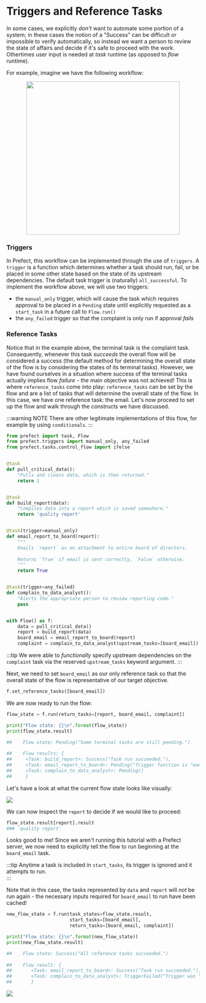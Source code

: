 
# Triggers and Reference Tasks

In some cases, we explicitly _don't_ want to automate some portion of a system; in these cases the notion of a "Success" can be difficult or impossible to verify automatically, so instead we want a person to review the state of affairs and decide if it's safe to proceed with the work.  Othertimes user input is needed at _task_ runtime (as opposed to _flow_ runtime).

For example, imagine we have the following workflow:

<center><img src="/manual_approval.svg" height=400></center>

### Triggers
In Prefect, this workflow can be implemented through the use of `triggers`.  A `trigger` is a function which determines whether a task should run, fail, or be placed in some other state based on the state of its upstream dependencies.  The default task trigger is (naturally) `all_successful`.  To implement the workflow above, we will use two triggers:
- the `manual_only` trigger, which will cause the task which requires approval to be placed in a `Pending` state until explicitly requested as a `start_task` in a future call to `Flow.run()`
- the `any_failed` trigger so that the complaint is only run if approval _fails_

### Reference Tasks
Notice that in the example above, the terminal task is the complaint task.  Consequently, whenever this task _succeeds_ the overall flow will be considered a success (the default method for determining the overall state of the flow is by considering the states of its terminal tasks).  However, we have found ourselves in a situation where success of the terminal tasks actually implies flow _failure_ - the main objective was not achieved!  This is where `reference_tasks` come into play: `reference_tasks` can be set by the flow and are a list of tasks that will determine the overall state of the flow.  In this case, we have one reference task: the email.  Let's now proceed to set up the flow and walk through the constructs we have discussed.

:::warning NOTE
There are other legitimate implementations of this flow, for example by using `conditionals`.
:::

```python
from prefect import task, Flow
from prefect.triggers import manual_only, any_failed
from prefect.tasks.control_flow import ifelse


@task
def pull_critical_data():
    "Pulls and cleans data, which is then returned."
    return 1


@task
def build_report(data):
    "Compiles data into a report which is saved somewhere."
    return 'quality report'


@task(trigger=manual_only)
def email_report_to_board(report):
    """
    Emails `report` as an attachment to entire board of directors.
    
    Returns `True` if email is sent correctly, `False` otherwise.
    """
    return True


@task(trigger=any_failed)
def complain_to_data_analyst():
    "Alerts the appropriate person to review reporting code."
    pass


with Flow() as f:
    data = pull_critical_data()
    report = build_report(data)
    board_email = email_report_to_board(report)
    complaint = complain_to_data_analyst(upstream_tasks=[board_email])
```

:::tip 
We were able to _functionally_ specify upstream dependencies on the `complaint` task via the reserved `upstream_tasks` keyword argument.
:::

Next, we need to set `board_email` as our only reference task so that the overall state of the flow is representative of our target objective.


```python
f.set_reference_tasks([board_email])
```

We are now ready to run the flow:


```python
flow_state = f.run(return_tasks=[report, board_email, complaint])

print("Flow state: {}\n".format(flow_state))
print(flow_state.result)

##    Flow state: Pending("Some terminal tasks are still pending.")
    
##    Flow results: {
##     <Task: build_report>: Success("Task run succeeded."), 
##     <Task: email_report_to_board>: Pending("Trigger function is "manual_only""), 
##     <Task: complain_to_data_analyst>: Pending()
##     }
```

Let's have a look at what the current flow state looks like visually:

<img src='/manual_only.png'>


We can now inspect the `report` to decide if we would like to proceed:


```python
flow_state.result[report].result
### 'quality report'
```


Looks good to me!  Since we aren't running this tutorial with a Prefect server, we now need to explicitly tell the flow to run beginning at the `board_email` task.

:::tip 
Anytime a task is included in `start_tasks`, its trigger is ignored and it attempts to run.  
:::

Note that in this case, the tasks represented by `data` and `report` will _not_ be run again - the necessary inputs required for `board_email` to run have been cached!


```python
new_flow_state = f.run(task_states=flow_state.result, 
                       start_tasks=[board_email], 
                       return_tasks=[board_email, complaint])

print("Flow state: {}\n".format(new_flow_state))
print(new_flow_state.result)

##    Flow state: Success("All reference tasks succeeded.")
    
##    Flow result: { 
##       <Task: email_report_to_board>: Success("Task run succeeded."), 
##       <Task: complain_to_data_analyst>: TriggerFailed("Trigger was "any_failed" but none of the upstream tasks failed.")
##       }
```
<img src='/successful_reference_tasks.png'>
